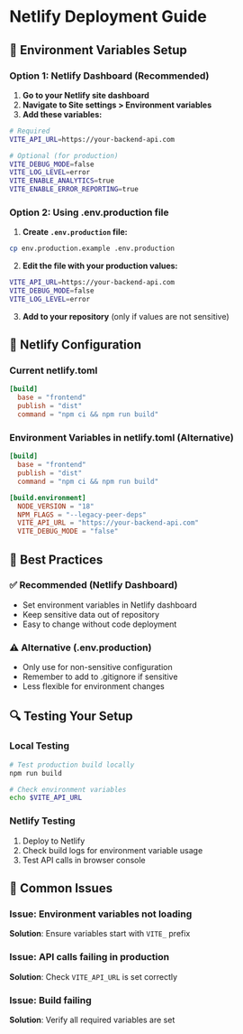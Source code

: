 # Netlify Deployment Guide

## 🚀 Environment Variables Setup

### Option 1: Netlify Dashboard (Recommended)

1. **Go to your Netlify site dashboard**
2. **Navigate to Site settings > Environment variables**
3. **Add these variables:**

```bash
# Required
VITE_API_URL=https://your-backend-api.com

# Optional (for production)
VITE_DEBUG_MODE=false
VITE_LOG_LEVEL=error
VITE_ENABLE_ANALYTICS=true
VITE_ENABLE_ERROR_REPORTING=true
```

### Option 2: Using .env.production file

1. **Create `.env.production` file:**
```bash
cp env.production.example .env.production
```

2. **Edit the file with your production values:**
```bash
VITE_API_URL=https://your-backend-api.com
VITE_DEBUG_MODE=false
VITE_LOG_LEVEL=error
```

3. **Add to your repository** (only if values are not sensitive)

## 🔧 Netlify Configuration

### Current netlify.toml
```toml
[build]
  base = "frontend"
  publish = "dist"
  command = "npm ci && npm run build"
```

### Environment Variables in netlify.toml (Alternative)
```toml
[build]
  base = "frontend"
  publish = "dist"
  command = "npm ci && npm run build"

[build.environment]
  NODE_VERSION = "18"
  NPM_FLAGS = "--legacy-peer-deps"
  VITE_API_URL = "https://your-backend-api.com"
  VITE_DEBUG_MODE = "false"
```

## 🎯 Best Practices

### ✅ Recommended (Netlify Dashboard)
- Set environment variables in Netlify dashboard
- Keep sensitive data out of repository
- Easy to change without code deployment

### ⚠️ Alternative (.env.production)
- Only use for non-sensitive configuration
- Remember to add to .gitignore if sensitive
- Less flexible for environment changes

## 🔍 Testing Your Setup

### Local Testing
```bash
# Test production build locally
npm run build

# Check environment variables
echo $VITE_API_URL
```

### Netlify Testing
1. Deploy to Netlify
2. Check build logs for environment variable usage
3. Test API calls in browser console

## 🚨 Common Issues

### Issue: Environment variables not loading
**Solution**: Ensure variables start with `VITE_` prefix

### Issue: API calls failing in production
**Solution**: Check `VITE_API_URL` is set correctly

### Issue: Build failing
**Solution**: Verify all required variables are set 